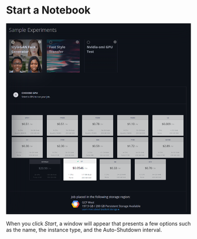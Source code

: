 # Start a Notebook

![](../../.gitbook/assets/image%20%2820%29.png)

When you click _Start_, a window will appear that presents a few options such as the name, the instance type, and the Auto-Shutdown interval.  

